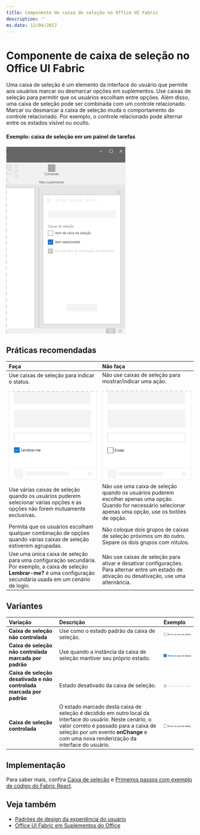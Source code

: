 ```yaml
---
title: Componente de caixa de seleção no Office UI Fabric
description: ''
ms.date: 12/04/2017
---
```


# <a name="checkbox-component-in-office-ui-fabric"></a>Componente de caixa de seleção no Office UI Fabric

Uma caixa de seleção é um elemento da interface do usuário que permite aos usuários marcar ou desmarcar opções em suplementos. Use caixas de seleção para permitir que os usuários escolham entre opções. Além disso, uma caixa de seleção pode ser combinada com um controle relacionado. Marcar ou desmarcar a caixa de seleção muda o comportamento do controle relacionado. Por exemplo, o controle relacionado pode alternar entre os estados visível ou oculto.
  
#### <a name="example-check-box-in-a-task-pane"></a>Exemplo: caixa de seleção em um painel de tarefas

![Uma imagem que mostra uma caixa de seleção](../images/overview-with-app-checkbox.png)

## <a name="best-practices"></a>Práticas recomendadas

|**Faça**|**Não faça**|
|:------------|:--------------|
|Use caixas de seleção para indicar o status.<br/><br/>![Exemplo de caixa de seleção do que fazer](../images/checkbox-do.png)<br/>|Não use caixas de seleção para mostrar/indicar uma ação.<br/><br/>![Exemplo de caixa de seleção do que não fazer](../images/checkbox-dont.png)<br/>|
|Use várias caixas de seleção quando os usuários puderem selecionar várias opções e as opções não forem mutuamente exclusivas.|Não use uma caixa de seleção quando os usuários puderem escolher apenas uma opção. Quando for necessário selecionar apenas uma opção, use os botões de opção.|
|Permita que os usuários escolham qualquer combinação de opções quando várias caixas de seleção estiverem agrupadas.|Não coloque dois grupos de caixas de seleção próximos um do outro. Separe os dois grupos com rótulos.|
|Use uma única caixa de seleção para uma configuração secundária. Por exemplo, a caixa de seleção **Lembrar-me?** é uma configuração secundária usada em um cenário de login.|Não use caixas de seleção para ativar e desativar configurações. Para alternar entre um estado de ativação ou desativação, use uma alternância.|

## <a name="variants"></a>Variantes

|**Variação**|**Descrição**|**Exemplo**|
|:------------|:--------------|:----------|
|**Caixa de seleção não controlada**|Use como o estado padrão da caixa de seleção. |![Imagem de caixa de seleção não controlada](../images/checkbox-unchecked.png)|
|**Caixa de seleção não controlada marcada por padrão**|Use quando a instância da caixa de seleção mantiver seu próprio estado. |![Imagem da caixa de seleção não controlada marcada por padrão](../images/checkbox-checked.png)|
|**Caixa de seleção desativada e não controlada marcada por padrão**|Estado desativado da caixa de seleção. |![Imagem de caixa de seleção desativada e não controlada marcada por padrão](../images/checkbox-disabled.png)|
|**Caixa de seleção controlada**|O estado marcado desta caixa de seleção é decidido em outro local da interface do usuário. Neste cenário, o valor correto é passado para a caixa de seleção por um evento **onChange** e com uma nova renderização da interface do usuário. |![Imagem de caixa de seleção controlada](../images/checkbox-unchecked.png)|

## <a name="implementation"></a>Implementação

Para saber mais, confira [Caixa de seleção](https://dev.office.com/fabric#/components/checkbox) e [Primeiros passos com exemplo de código do Fabric React](https://github.com/OfficeDev/Word-Add-in-GettingStartedFabricReact).

## <a name="see-also"></a>Veja também

- [Padrões de design da experiência do usuário](https://github.com/OfficeDev/Office-Add-in-UX-Design-Patterns-Code)
- [Office UI Fabric em Suplementos do Office](office-ui-fabric.md)
